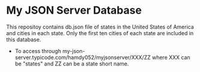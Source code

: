 # My JSON Server Database
This repositoy contains db.json file of states in the United States of America and cities in each state. Only the first ten cities of each state are included in this database.
* To access through my-json-server.typicode.com/hamdy052/myjsonserver/XXX/ZZ where XXX can be "states" and ZZ can be a state short name.
